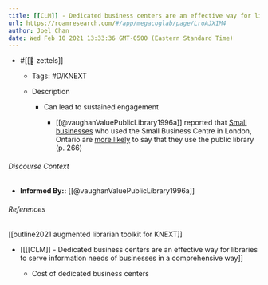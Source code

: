 ```yaml
---
title: [[CLM]] - Dedicated business centers are an effective way for libraries to serve information needs of businesses in a comprehensive way
url: https://roamresearch.com/#/app/megacoglab/page/LroAJX1M4
author: Joel Chan
date: Wed Feb 10 2021 13:33:36 GMT-0500 (Eastern Standard Time)
---
```


- #[[🌲 zettels]]

    - Tags: #D/KNEXT

    - Description

        - Can lead to sustained engagement

            - [[@vaughanValuePublicLibrary1996a]] reported that [Small businesses](((qpN4ttK4G))) who used the Small Business Centre in London, Ontario are [more likely](((AJyLMh0oc))) to say that they use the public library (p. 266)

###### Discourse Context

- **Informed By::** [[@vaughanValuePublicLibrary1996a]]

###### References

[[outline2021 augmented librarian toolkit for KNEXT]]

- [[[[CLM]] - Dedicated business centers are an effective way for libraries to serve information needs of businesses in a comprehensive way]]

    - Cost of dedicated business centers
